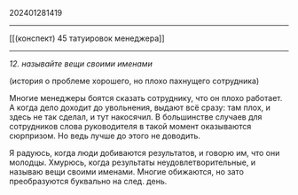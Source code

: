 202401281419
***
[[(конспект) 45 татуировок менеджера]]
***
*12. называйте вещи своими именами*

(история о проблеме хорошего, но плохо пахнущего сотрудника)

Многие менеджеры боятся сказать сотруднику, что он плохо работает. 
А когда дело доходит до увольнения, выдают всё сразу: там плох, и здесь не так сделал, и тут накосячил.
В большинстве случаев для сотрудников слова руководителя в такой момент оказываются сюрпризом. 
Но ведь лучше до этого не доводить.

Я радуюсь, когда люди добиваются результатов, и говорю им, что они молодцы. 
Хмурюсь, когда результаты неудовлетворительные, и называю вещи своими именами.
Многие обижаются, но зато преобразуются буквально на след. день.